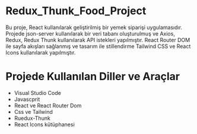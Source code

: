 # Redux_Thunk_Food_Project
Bu proje, React kullanılarak geliştirilmiş bir yemek siparişi uygulamasıdır. Projede json-server kullanılarak bir veri tabanı oluşturulmuş ve Axios, Redux, Redux Thunk kullanılarak API istekleri yapılmıştır. React Router DOM ile sayfa akışları sağlanmış ve tasarım ile stillendirme Tailwind CSS ve React Icons kullanılarak yapılmıştır.

# Projede Kullanılan Diller ve Araçlar

- Visual Studio Code
- Javascprit
- React ve React Router Dom
- Css ve Tailwind
- Ruedux-Thunk 
- React Icons kütüphanesi



